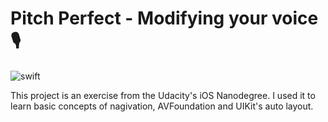 # Pitch Perfect - Modifying your voice   🎙
![swift](https://img.shields.io/badge/platform-iOS-pink.svg) 

This project is an exercise from the Udacity's iOS Nanodegree. I used it to learn basic concepts of nagivation, AVFoundation and UIKit's auto layout.